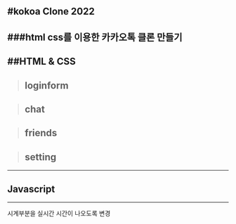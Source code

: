 #kokoa Clone 2022
------------------------
###html css를 이용한 카카오톡 클론 만들기
----------------------
##HTML & CSS 
----------------------
>## loginform

>## chat 

>## friends

>## setting
-----------------------

## Javascript
-------------------
시계부분을 실시간 시간이 나오도록 변경
